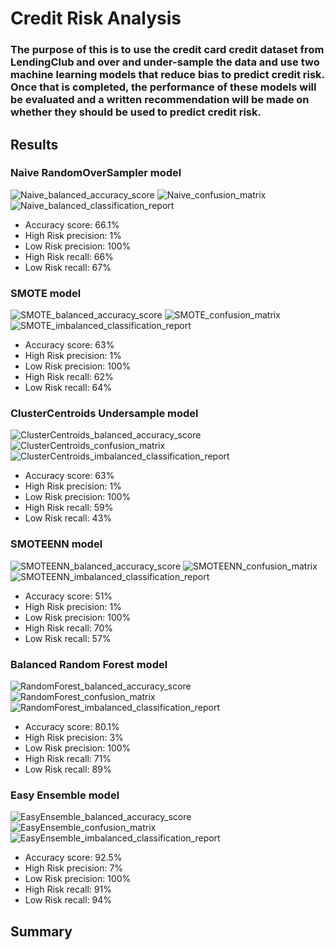 # Credit Risk Analysis

### The purpose of this is to use the credit card credit dataset from LendingClub and over and under-sample the data and use two machine learning models that reduce bias to predict credit risk. Once that is completed, the performance of these models will be evaluated and a written recommendation will be made on whether they should be used to predict credit risk.

## Results

###  Naive RandomOverSampler model

![Naive_balanced_accuracy_score](https://user-images.githubusercontent.com/81929616/129495910-3b3e6159-f867-4c41-b027-a94540ebce01.PNG)
![Naive_confusion_matrix](https://user-images.githubusercontent.com/81929616/129495916-b6288163-f805-49b7-b384-d2b8fed2da16.PNG)
![Naive_balanced_classification_report](https://user-images.githubusercontent.com/81929616/129495917-18c69892-0362-446f-aefc-b106b09faccc.PNG)

- Accuracy score: 66.1%
- High Risk precision: 1%
- Low Risk precision: 100%
- High Risk recall: 66%
- Low Risk recall: 67%

### SMOTE model

![SMOTE_balanced_accuracy_score](https://user-images.githubusercontent.com/81929616/129495936-ccebee19-9dd6-4ed3-9485-e44355851ba3.PNG)
![SMOTE_confusion_matrix](https://user-images.githubusercontent.com/81929616/129495937-bb153b5a-904e-4328-9d77-82ef1992b534.PNG)
![SMOTE_imbalanced_classification_report](https://user-images.githubusercontent.com/81929616/129495939-5c4f8384-2904-4f47-a634-105baf204a4a.PNG)

- Accuracy score: 63%
- High Risk precision: 1%
- Low Risk precision: 100%
- High Risk recall: 62%
- Low Risk recall: 64%

### ClusterCentroids Undersample model

![ClusterCentroids_balanced_accuracy_score](https://user-images.githubusercontent.com/81929616/129495949-0e6e12eb-eb33-47e0-93cb-bc6caa70e998.PNG)
![ClusterCentroids_confusion_matrix](https://user-images.githubusercontent.com/81929616/129495950-4de6fdea-a03a-4374-88f4-88dc6f268f1b.PNG)
![ClusterCentroids_imbalanced_classification_report](https://user-images.githubusercontent.com/81929616/129495952-2bdc029e-e26c-49ac-b5eb-f4adefc315eb.PNG)

- Accuracy score: 63%
- High Risk precision: 1%
- Low Risk precision: 100%
- High Risk recall: 59%
- Low Risk recall: 43%

### SMOTEENN model

![SMOTEENN_balanced_accuracy_score](https://user-images.githubusercontent.com/81929616/129495974-470c9dca-d2f5-48bf-a290-bebed8fb4687.PNG)
![SMOTEENN_confusion_matrix](https://user-images.githubusercontent.com/81929616/129495976-cd18ad72-4b0b-4d78-85eb-96262eb3601e.PNG)
![SMOTEENN_imbalanced_classification_report](https://user-images.githubusercontent.com/81929616/129495977-17f16a81-dd7d-439b-8048-fa6b77a2ad86.PNG)

- Accuracy score: 51%
- High Risk precision: 1%
- Low Risk precision: 100%
- High Risk recall: 70%
- Low Risk recall: 57%

### Balanced Random Forest model

![RandomForest_balanced_accuracy_score](https://user-images.githubusercontent.com/81929616/129495985-70c0927a-89f1-4e72-b488-f3fe41968328.PNG)
![RandomForest_confusion_matrix](https://user-images.githubusercontent.com/81929616/129495987-5c3d4213-1334-4e2f-8a2f-a96b4589b05c.PNG)
![RandomForest_imbalanced_classification_report](https://user-images.githubusercontent.com/81929616/129495988-f9856763-4e52-4d32-8d0c-685d870047d5.PNG)

- Accuracy score: 80.1%
- High Risk precision: 3%
- Low Risk precision: 100%
- High Risk recall: 71%
- Low Risk recall: 89%

### Easy Ensemble model

![EasyEnsemble_balanced_accuracy_score](https://user-images.githubusercontent.com/81929616/129496005-ff4a2f31-49d9-4a8d-be9f-93b041dfdbf6.PNG)
![EasyEnsemble_confusion_matrix](https://user-images.githubusercontent.com/81929616/129496006-55270210-f335-443e-8b93-21768bedfca6.PNG)
![EasyEnsemble_imbalanced_classification_report](https://user-images.githubusercontent.com/81929616/129496011-2ffcd138-0fb1-428d-a8a4-43ebaf120b9d.PNG)

- Accuracy score: 92.5%
- High Risk precision: 7%
- Low Risk precision: 100%
- High Risk recall: 91%
- Low Risk recall: 94%

## Summary

